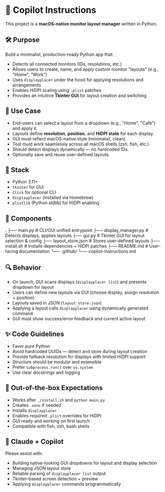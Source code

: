 # 🧠 Copilot Instructions

This project is a **macOS-native monitor layout manager** written in Python.

## 🛠️ Purpose

Build a minimalist, production-ready Python app that:
- Detects all connected monitors (IDs, resolutions, etc.)
- Allows users to create, name, and apply custom monitor "layouts" (e.g., "Home", "Work")
- Uses `displayplacer` under the hood for applying resolutions and arrangements
- Enables HiDPI scaling using `.plist` patches
- Provides an intuitive **Tkinter GUI** for layout creation and switching

## 👤 Use Case

- End-users can select a layout from a dropdown (e.g., "Home", "Cafe") and apply it.
- Layouts define **resolution**, **position**, and **HiDPI state** for each display.
- GUI must reflect macOS-native style (minimalist, clean).
- Tool must work seamlessly across all macOS shells (zsh, fish, etc.)
- Should detect displays dynamically — no hardcoded IDs.
- Optionally save and reuse user-defined layouts.

## 🧰 Stack

- Python 3.11+
- `tkinter` for GUI
- `Click` for optional CLI
- `displayplacer` (installed via Homebrew)
- `plistlib` (Python stdlib) for HiDPI enabling

## 🧩 Components
.
├── main.py               # CLI/GUI unified entrypoint
├── display_manager.py    # Detects displays, applies layouts
├── gui.py                # Tkinter GUI for layout selection & config
├── layout_store.json     # Stores user-defined layouts
├── install.sh            # Installs dependencies + HiDPI patches
├── README.md             # User-facing documentation
└── .github/
└── copilot-instructions.md

## 🔍 Behavior

- On launch, GUI scans displays (`displayplacer list`) and presents dropdown for layout
- Users can define new layouts via GUI (choose display, assign resolution + position)
- Layouts saved in JSON (`layout_store.json`)
- Applying a layout calls `displayplacer` using dynamically generated command
- GUI must show success/error feedback and current active layout

## ✨ Code Guidelines

- Favor pure Python
- Avoid hardcoded UUIDs — detect and store during layout creation
- Provide fallback resolution for displays with limited HiDPI support
- Structure should be modular and extensible
- Prefer `subprocess.run()` over `os.system`
- Use clear docstrings and logging

## 🚀 Out-of-the-box Expectations

- Works after `./install.sh` and `python main.py`
- Creates `.venv` if needed
- Installs `displayplacer`
- Enables required `.plist` overrides for HiDPI
- GUI ready and working on first launch
- Compatible with fish, zsh, bash shells

## 🤖 Claude + Copilot

Please assist with:
- Building native-looking GUI dropdowns for layout and display selection
- Managing JSON layout store
- Reliable parsing of `displayplacer list` output
- Tkinter-based screen detection + preview
- Applying `displayplacer` commands programmatically